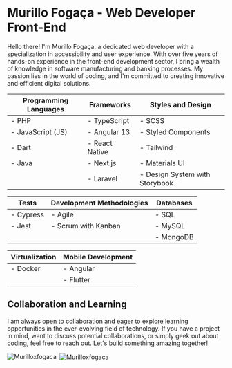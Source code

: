 # Murillo Fogaça - Web Developer Front-End

Hello there! I'm Murillo Fogaça, a dedicated web developer with a specialization in accessibility and user experience. With over five years of hands-on experience in the front-end development sector, I bring a wealth of knowledge in software manufacturing and banking processes. My passion lies in the world of coding, and I'm committed to creating innovative and efficient digital solutions.

| **Programming Languages**   | **Frameworks**                | **Styles and Design**               |
| --------------------------- | ----------------------------- | ----------------------------------- |
| - PHP                       | - TypeScript                  | - SCSS                              |
| - JavaScript (JS)           | - Angular 13                  | - Styled Components                 |
| - Dart                      | - React Native                 | - Tailwind                          |
| - Java                      | - Next.js                     | - Materials UI                      |
|                             | - Laravel                     | - Design System with Storybook      |

| **Tests**                   | **Development Methodologies** | **Databases**                       |
| --------------------------- | ----------------------------- | ----------------------------------- |
| - Cypress                   | - Agile                       | - SQL                               |
| - Jest                      | - Scrum with Kanban           | - MySQL                             |
|                             |                               | - MongoDB                           |

| **Virtualization**          | **Mobile Development**        |
| --------------------------- | ----------------------------- |
| - Docker                    | - Angular                       |
|                             | - Flutter                        |


## Collaboration and Learning

I am always open to collaboration and eager to explore learning opportunities in the ever-evolving field of technology. If you have a project in mind, want to discuss potential collaborations, or simply geek out about coding, feel free to reach out. Let's build something amazing together!

<p><img align="left" src="https://github-readme-stats.vercel.app/api/top-langs?username=Murilloxfogaca&show_icons=true&locale=en&layout=compact" alt="Murilloxfogaca" /></p>

<p>&nbsp;<img align="center" src="https://github-readme-stats.vercel.app/api?username=Murilloxfogaca&show_icons=true&locale=en" alt="Murilloxfogaca" /></p>
